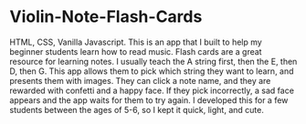 # Violin-Note-Flash-Cards

HTML, CSS, Vanilla Javascript.
This is an app that I built to help my beginner students learn how to read music.
Flash cards are a great resource for learning notes. I usually teach the A string
first, then the E, then D, then G. This app allows them to pick which string they
want to learn, and presents them with images. They can click a note name, and they
are rewarded with confetti and a happy face. If they pick incorrectly, a sad face
appears and the app waits for them to try again. I developed this for a few students
between the ages of 5-6, so I kept it quick, light, and cute.
